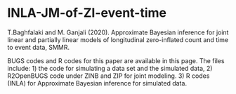 # INLA-JM-of-ZI-event-time
T.Baghfalaki and M. Ganjali (2020). Approximate Bayesian inference for joint linear and partially linear models of longitudinal zero-inflated count and time to event data, SMMR. 

BUGS codes and R codes for this paper are available in this page. 
The files include: 1) the code for simulating a data set and the simulated data, 2) R2OpenBUGS code under ZINB and ZIP for joint modeling. 3) R codes (INLA) for Approximate Bayesian inference
for simulated data.
